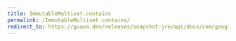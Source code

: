 ```yaml
---
title: ImmutableMultiset.contains
permalink: /ImmutableMultiset.contains/
redirect_to: https://guava.dev/releases/snapshot-jre/api/docs/com/google/common/collect/ImmutableMultiset.html#contains-java.lang.Object-
---
```

